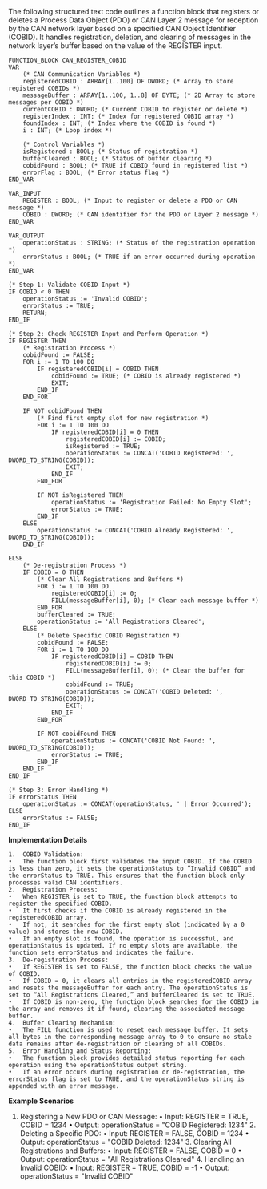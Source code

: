 The following structured text code outlines a function block that registers or deletes a Process Data Object (PDO) or CAN Layer 2 message for reception by the CAN network layer based on a specified CAN Object Identifier (COBID). It handles registration, deletion, and clearing of messages in the network layer’s buffer based on the value of the REGISTER input.

```
FUNCTION_BLOCK CAN_REGISTER_COBID
VAR
    (* CAN Communication Variables *)
    registeredCOBID : ARRAY[1..100] OF DWORD; (* Array to store registered COBIDs *)
    messageBuffer : ARRAY[1..100, 1..8] OF BYTE; (* 2D Array to store messages per COBID *)
    currentCOBID : DWORD; (* Current COBID to register or delete *)
    registerIndex : INT; (* Index for registered COBID array *)
    foundIndex : INT; (* Index where the COBID is found *)
    i : INT; (* Loop index *)

    (* Control Variables *)
    isRegistered : BOOL; (* Status of registration *)
    bufferCleared : BOOL; (* Status of buffer clearing *)
    cobidFound : BOOL; (* TRUE if COBID found in registered list *)
    errorFlag : BOOL; (* Error status flag *)
END_VAR

VAR_INPUT
    REGISTER : BOOL; (* Input to register or delete a PDO or CAN message *)
    COBID : DWORD; (* CAN identifier for the PDO or Layer 2 message *)
END_VAR

VAR_OUTPUT
    operationStatus : STRING; (* Status of the registration operation *)
    errorStatus : BOOL; (* TRUE if an error occurred during operation *)
END_VAR

(* Step 1: Validate COBID Input *)
IF COBID < 0 THEN
    operationStatus := 'Invalid COBID';
    errorStatus := TRUE;
    RETURN;
END_IF

(* Step 2: Check REGISTER Input and Perform Operation *)
IF REGISTER THEN
    (* Registration Process *)
    cobidFound := FALSE;
    FOR i := 1 TO 100 DO
        IF registeredCOBID[i] = COBID THEN
            cobidFound := TRUE; (* COBID is already registered *)
            EXIT;
        END_IF
    END_FOR

    IF NOT cobidFound THEN
        (* Find first empty slot for new registration *)
        FOR i := 1 TO 100 DO
            IF registeredCOBID[i] = 0 THEN
                registeredCOBID[i] := COBID;
                isRegistered := TRUE;
                operationStatus := CONCAT('COBID Registered: ', DWORD_TO_STRING(COBID));
                EXIT;
            END_IF
        END_FOR

        IF NOT isRegistered THEN
            operationStatus := 'Registration Failed: No Empty Slot';
            errorStatus := TRUE;
        END_IF
    ELSE
        operationStatus := CONCAT('COBID Already Registered: ', DWORD_TO_STRING(COBID));
    END_IF

ELSE
    (* De-registration Process *)
    IF COBID = 0 THEN
        (* Clear All Registrations and Buffers *)
        FOR i := 1 TO 100 DO
            registeredCOBID[i] := 0;
            FILL(messageBuffer[i], 0); (* Clear each message buffer *)
        END_FOR
        bufferCleared := TRUE;
        operationStatus := 'All Registrations Cleared';
    ELSE
        (* Delete Specific COBID Registration *)
        cobidFound := FALSE;
        FOR i := 1 TO 100 DO
            IF registeredCOBID[i] = COBID THEN
                registeredCOBID[i] := 0;
                FILL(messageBuffer[i], 0); (* Clear the buffer for this COBID *)
                cobidFound := TRUE;
                operationStatus := CONCAT('COBID Deleted: ', DWORD_TO_STRING(COBID));
                EXIT;
            END_IF
        END_FOR

        IF NOT cobidFound THEN
            operationStatus := CONCAT('COBID Not Found: ', DWORD_TO_STRING(COBID));
            errorStatus := TRUE;
        END_IF
    END_IF
END_IF

(* Step 3: Error Handling *)
IF errorStatus THEN
    operationStatus := CONCAT(operationStatus, ' | Error Occurred');
ELSE
    errorStatus := FALSE;
END_IF
```

**Implementation Details**

	1.	COBID Validation:
	•	The function block first validates the input COBID. If the COBID is less than zero, it sets the operationStatus to “Invalid COBID” and the errorStatus to TRUE. This ensures that the function block only processes valid CAN identifiers.
	2.	Registration Process:
	•	When REGISTER is set to TRUE, the function block attempts to register the specified COBID.
	•	It first checks if the COBID is already registered in the registeredCOBID array.
	•	If not, it searches for the first empty slot (indicated by a 0 value) and stores the new COBID.
	•	If an empty slot is found, the operation is successful, and operationStatus is updated. If no empty slots are available, the function sets errorStatus and indicates the failure.
	3.	De-registration Process:
	•	If REGISTER is set to FALSE, the function block checks the value of COBID.
	•	If COBID = 0, it clears all entries in the registeredCOBID array and resets the messageBuffer for each entry. The operationStatus is set to “All Registrations Cleared,” and bufferCleared is set to TRUE.
	•	If COBID is non-zero, the function block searches for the COBID in the array and removes it if found, clearing the associated message buffer.
	4.	Buffer Clearing Mechanism:
	•	The FILL function is used to reset each message buffer. It sets all bytes in the corresponding message array to 0 to ensure no stale data remains after de-registration or clearing of all COBIDs.
	5.	Error Handling and Status Reporting:
	•	The function block provides detailed status reporting for each operation using the operationStatus output string.
	•	If an error occurs during registration or de-registration, the errorStatus flag is set to TRUE, and the operationStatus string is appended with an error message.


**Example Scenarios**

1.	Registering a New PDO or CAN Message:
	•	Input: REGISTER = TRUE, COBID = 1234
	•	Output: operationStatus = "COBID Registered: 1234"
	2.	Deleting a Specific PDO:
	•	Input: REGISTER = FALSE, COBID = 1234
	•	Output: operationStatus = "COBID Deleted: 1234"
	3.	Clearing All Registrations and Buffers:
	•	Input: REGISTER = FALSE, COBID = 0
	•	Output: operationStatus = "All Registrations Cleared"
	4.	Handling an Invalid COBID:
	•	Input: REGISTER = TRUE, COBID = -1
	•	Output: operationStatus = "Invalid COBID"


